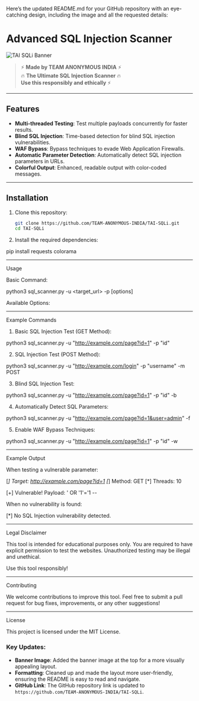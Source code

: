 Here’s the updated README.md for your GitHub repository with an eye-catching design, including the image and all the requested details:

# Advanced SQL Injection Scanner

![TAI SQLi Banner](https://i.ibb.co/5BtLqk4/Screenshot-20250111-100048-Termux.jpg)

> ⚡ **Made by TEAM ANONYMOUS INDIA** ⚡  
> 🔥 **The Ultimate SQL Injection Scanner** 🔥  
> **Use this responsibly and ethically** ⚡

---

## Features
- **Multi-threaded Testing**: Test multiple payloads concurrently for faster results.
- **Blind SQL Injection**: Time-based detection for blind SQL injection vulnerabilities.
- **WAF Bypass**: Bypass techniques to evade Web Application Firewalls.
- **Automatic Parameter Detection**: Automatically detect SQL injection parameters in URLs.
- **Colorful Output**: Enhanced, readable output with color-coded messages.

---

## Installation

1. Clone this repository:
   ```bash
   git clone https://github.com/TEAM-ANONYMOUS-INDIA/TAI-SQLi.git
   cd TAI-SQLi

2. Install the required dependencies:

pip install requests colorama




---

Usage

Basic Command:

python3 sql_scanner.py -u <target_url> -p <parameter> [options]

Available Options:


---

Example Commands

1. Basic SQL Injection Test (GET Method):

python3 sql_scanner.py -u "http://example.com/page?id=1" -p "id"

2. SQL Injection Test (POST Method):

python3 sql_scanner.py -u "http://example.com/login" -p "username" -m POST

3. Blind SQL Injection Test:

python3 sql_scanner.py -u "http://example.com/page?id=1" -p "id" -b

4. Automatically Detect SQL Parameters:

python3 sql_scanner.py -u "http://example.com/page?id=1&user=admin" -f

5. Enable WAF Bypass Techniques:

python3 sql_scanner.py -u "http://example.com/page?id=1" -p "id" -w


---

Example Output

When testing a vulnerable parameter:

[*] Target: http://example.com/page?id=1
[*] Method: GET
[*] Threads: 10

[+] Vulnerable! Payload: ' OR '1'='1 --

When no vulnerability is found:

[*] No SQL Injection vulnerability detected.


---

Legal Disclaimer

This tool is intended for educational purposes only. You are required to have explicit permission to test the websites. Unauthorized testing may be illegal and unethical.

Use this tool responsibly!


---

Contributing

We welcome contributions to improve this tool. Feel free to submit a pull request for bug fixes, improvements, or any other suggestions!


---

License

This project is licensed under the MIT License.

### Key Updates:
- **Banner Image**: Added the banner image at the top for a more visually appealing layout.
- **Formatting**: Cleaned up and made the layout more user-friendly, ensuring the README is easy to read and navigate.
- **GitHub Link**: The GitHub repository link is updated to `https://github.com/TEAM-ANONYMOUS-INDIA/TAI-SQLi`.
